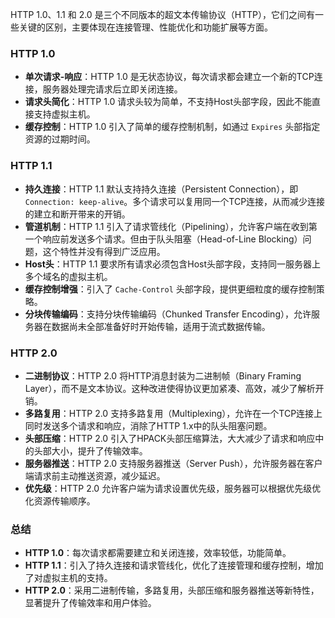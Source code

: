 HTTP 1.0、1.1 和 2.0 是三个不同版本的超文本传输协议（HTTP），它们之间有一些关键的区别，主要体现在连接管理、性能优化和功能扩展等方面。

### HTTP 1.0
- **单次请求-响应**：HTTP 1.0 是无状态协议，每次请求都会建立一个新的TCP连接，服务器处理完请求后立即关闭连接。
- **请求头简化**：HTTP 1.0 请求头较为简单，不支持Host头部字段，因此不能直接支持虚拟主机。
- **缓存控制**：HTTP 1.0 引入了简单的缓存控制机制，如通过 `Expires` 头部指定资源的过期时间。

### HTTP 1.1
- **持久连接**：HTTP 1.1 默认支持持久连接（Persistent Connection），即 `Connection: keep-alive`。多个请求可以复用同一个TCP连接，从而减少连接的建立和断开带来的开销。
- **管道机制**：HTTP 1.1 引入了请求管线化（Pipelining），允许客户端在收到第一个响应前发送多个请求。但由于队头阻塞（Head-of-Line Blocking）问题，这个特性并没有得到广泛应用。
- **Host头**：HTTP 1.1 要求所有请求必须包含Host头部字段，支持同一服务器上多个域名的虚拟主机。
- **缓存控制增强**：引入了 `Cache-Control` 头部字段，提供更细粒度的缓存控制策略。
- **分块传输编码**：支持分块传输编码（Chunked Transfer Encoding），允许服务器在数据尚未全部准备好时开始传输，适用于流式数据传输。

### HTTP 2.0
- **二进制协议**：HTTP 2.0 将HTTP消息封装为二进制帧（Binary Framing Layer），而不是文本协议。这种改进使得协议更加紧凑、高效，减少了解析开销。
- **多路复用**：HTTP 2.0 支持多路复用（Multiplexing），允许在一个TCP连接上同时发送多个请求和响应，消除了HTTP 1.x中的队头阻塞问题。
- **头部压缩**：HTTP 2.0 引入了HPACK头部压缩算法，大大减少了请求和响应中的头部大小，提升了传输效率。
- **服务器推送**：HTTP 2.0 支持服务器推送（Server Push），允许服务器在客户端请求前主动推送资源，减少延迟。
- **优先级**：HTTP 2.0 允许客户端为请求设置优先级，服务器可以根据优先级优化资源传输顺序。

### 总结
- **HTTP 1.0**：每次请求都需要建立和关闭连接，效率较低，功能简单。
- **HTTP 1.1**：引入了持久连接和请求管线化，优化了连接管理和缓存控制，增加了对虚拟主机的支持。
- **HTTP 2.0**：采用二进制传输，多路复用，头部压缩和服务器推送等新特性，显著提升了传输效率和用户体验。